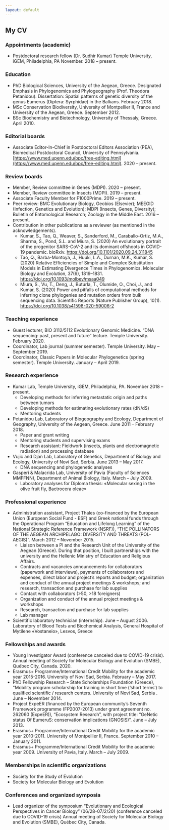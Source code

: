 ```yaml
---
layout: default
---
```


## My CV

### Appointments (academic)
* Postdoctoral research fellow (Dr. Sudhir Kumar)
Temple University, iGEM, Philadelphia, PA
November. 2018 – present.



### Education
* PhD Biological Sciences, University of the Aegean, Greece. Designated Emphasis in Phylogenomics and Phylogeography (Prof. Theodora Petanidou). Dissertation: Spatial patterns of genetic diversity of the genus Eumerus (Diptera: Syrphidae) in the Balkans. February 2018.
* MSc Conservation Biodiversity, University of Montpellier II, France and University of the Aegean, Greece. September 2012.
* BSc Biochemistry and Biotechnology, University of Thessaly, Greece. April 2010.



### Editorial boards
* Associate Editor-In-Chief in Postdoctoral Editors Association (PEA), Biomedical Postdoctoral Council, University of Pennsylvania. [https://www.med.upenn.edu/bpc/free-editing.html](https://www.med.upenn.edu/bpc/free-editing.html). 2020 – present.



### Review boards
* Member, Review committee in Genes (MDPI). 2020 – present.
* Member, Review committee in Insects (MDPI). 2019 – present.
* Associate Faculty Member for F1000Prime. 2019 – present.
* Peer review: BMC Evolutionary Biology, Geobios (Elsevier); MEEGID (Infection, Genetics and Evolution); MDPI (Insects, Genes, Diversity); Bulletin of Entomological Research; Zoology in the Middle East. 2016 – present.
* Contribution in other publications as a reviewer (as mentioned in the acknowledgements).
  *  Kumar, S., Tao, Q., Weaver, S., Sanderford, M., Caraballo-Ortiz, M.A., Sharma, S., Pond, S.L. and Miura, S. (2020) An evolutionary portrait of the progenitor SARS-CoV-2 and its dominant offshoots in COVID-19 pandemic.  bioRxiv. https://doi.org/10.1101/2020.09.24.311845
  * Tao, Q., Barba-Montoya, J., Huuki, L.A., Durnan, M.K., Kumar, S. (2020) Relative Efficiencies of Simple and Complex Substitution Models in Estimating Divergence Times in Phylogenomics. Molecular Biology and Evolution, 37(6), 1819–1831. https://doi.org/10.1093/molbev/msaa049
  *  Miura, S., Vu, T., Deng, J., Buturla, T., Olumide, O., Choi, J., and Kumar, S. (2020) Power and pitfalls of computational methods for inferring clone phylogenies and mutation orders from bulk sequencing data. Scientific Reports (Nature Publisher Group), 10(1). https://doi.org/10.1038/s41598-020-59006-2



### Teaching experience
* Guest lecturer, BIO 3112/5112 Evolutionary Genomic Medicine. “DNA sequencing: past, present and future” lecture. Temple University. February 2020.
* Coordinator, Lab journal (summer semester). Temple University. May  –  September 2019.
* Coordinator, Classic Papers in Molecular Phylogenetics (spring semester). Temple University. January – April 2019.



### Research experience
* Kumar Lab, Temple University, iGEM, Philadelphia, PA. November 2018 – present.
  * Developing methods for inferring metastatic origin and paths between tumors
  * Developing methods for estimating evolutionary rates (dN/dS)
  * Mentoring students
* Petanidou Lab, Laboratory of Biogeography and Ecology, Department of Geography, University of the Aegean, Greece. June 2011 – February 2018.
  * Paper and grant writing
  * Mentoring students and supervising exams 
  * Research assistant: Fieldwork (insects, plants and electromagnetic radiation) and processing database 
* Vujic and Djan Lab, Laboratory of Genetics, Department of Biology and Ecology, University of Novi Sad, Serbia. June 2013 – May 2017.
  * DNA sequencing and phylogenetic analyses
* Gasperi & Malacrida Lab, University of Pavia (Faculty of Sciences MMFFNN), Department of Animal Biology, Italy. March – July  2009.
  * Laboratory analyses for Diploma thesis: «Molecular sexing in the olive fruit fly, Bactrocera oleae»



###  Professional experience
* Administration assistant, Project Thales (co-financed by the European Union (European Social Fund - ESF) and Greek national funds through the Operational Program “Education and Lifelong Learning” of the National Strategic Reference Framework (NSRF)), “THE POLLINATORS OF THE AEGEAN ARCHIPELAGO: DIVERSITY AND THREATS (POL-AEGIS)”. March 2012 –  November 2015.
  * Liaison between a PI and the Research Unit of the University of the Aegean (Greece). During that position, I built partnerships with the university and the Hellenic Ministry of Education and Religious Affairs.
  * Contracts and vacancies announcements for collaborators (paperwork and interviews), payments of collaborators and expenses, direct labor and project’s reports and budget; organization and conduct of the annual project meetings & workshops; and research, transaction and purchase for lab supplies
  * Contact with collaborators (>50, >18 foreigners)
  * Organization and conduct of the annual project meetings & workshops 
  * Research, transaction and purchase for lab supplies
  * Lab manager
* Scientific laboratory technician (internship). June – August 2006.
Laboratory of Blood Tests and Biochemical Analysis, General Hospital of Mytilene «Vostaneio», Lesvos, Greece



### Fellowships and awards
* Young Investigator Award (conference canceled due to COVID-19 crisis). Annual meeting of Society for Molecular Biology and Evolution (SMBE), Québec City, Canada. 2020. 
* Erasmus+ Programme/International Credit Mobility for the academic year 2015-2016. University of Novi Sad, Serbia. February – May 2017.
* PhD Fellowship Research – State Scholarships Foundation (Greece), "Mobility program scholarship for training in short time (‘short terms’) to qualified scientific / research centers. University of Novi Sad, Serbia . June – November 2014.
* Project ExpeER (financed by the European community’s Seventh Framework programme (FP2007-2013) under grant agreement no. 262060 (ExpeER)), “Ecosystem Research”, with project title: “GeNetic status Of EumeruS: conservatIon implications (GNOSIS)”. June – July 2013.
* Erasmus+ Programme/International Credit Mobility for the academic year 2010-2011. University of Montpellier II, France. September 2010 – January 2011.
* Erasmus+ Programme/International Credit Mobility for the academic year 2009. University of Pavia, Italy. March – July 2009.



### Memberships in scientific organizations
* Society for the Study of Evolution
* Society for Molecular Biology and Evolution



### Conferences and organized symposia
* Lead organizer of the symposium “Evolutionary and Ecological Perspectives in Cancer Biology” (06/28-07/2/20) (conference canceled due to COVID-19 crisis)
Annual meeting of Society for Molecular Biology and Evolution (SMBE), Québec City, Canada.


